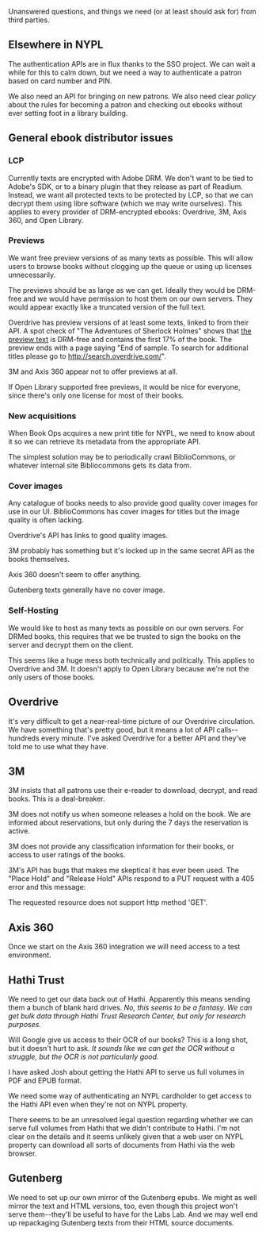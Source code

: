Unanswered questions, and things we need (or at least should ask for) from third parties.

## Elsewhere in NYPL

The authentication APIs are in flux thanks to the SSO project. We can
wait a while for this to calm down, but we need a way to authenticate
a patron based on card number and PIN.

We also need an API for bringing on new patrons. We also need clear
_policy_ about the rules for becoming a patron and checking out ebooks
without ever setting foot in a library building.

## General ebook distributor issues

### LCP

Currently texts are encrypted with Adobe DRM. We don't want to be tied
to Adobe's SDK, or to a binary plugin that they release as part of
Readium. Instead, we want all protected texts to be protected by LCP,
so that we can decrypt them using libre software (which we may write ourselves). This applies to every provider of DRM-encrypted ebooks: Overdrive,
3M, Axis 360, and Open Library.

### Previews

We want free preview versions of as many texts as possible. This will
allow users to browse books without clogging up the queue or using up
licenses unnecessarily.

The previews should be as large as we can get. Ideally they would be
DRM-free and we would have permission to host them on our own
servers. They would appear exactly like a truncated version of the
full text.

Overdrive has preview versions of at least some texts, linked to from
their API. A spot check of "The Adventures of Sherlock Holmes" shows
that [the preview
text](http://excerpts.contentreserve.com/FormatType-410/2389-1/76C/1B7/D0/AdventuresofSherlockHolmes9781620115091.epub)
is DRM-free and contains the first 17% of the book. The preview ends
with a page saying "End of sample. To search for additional titles
please go to http://search.overdrive.com/".

3M and Axis 360 appear not to offer previews at all.

If Open Library supported free previews, it would be nice for
everyone, since there's only one license for most of their books.

### New acquisitions

When Book Ops acquires a new print title for NYPL, we need to know about it so we can retrieve its metadata from the appropriate API.

The simplest solution may be to periodically crawl BiblioCommons, or whatever internal site Bibliocommons gets its data from.

### Cover images

Any catalogue of books needs to also provide good quality cover images for use in our UI. BiblioCommons has cover images for titles but the image quality is often lacking.

Overdrive's API has links to good quality images.

3M probably has something but it's locked up in the same secret API as the books themselves.

Axis 360 doesn't seem to offer anything.

Gutenberg texts generally have no cover image.

### Self-Hosting

We would like to host as many texts as possible on our own servers. For DRMed books, this requires that we be trusted to sign the books on the server and decrypt them on the client. 

This seems like a huge mess both technically and politically. This applies to Overdrive and 3M. It doesn't apply to Open Library because we're not the only users of those books.

## Overdrive

It's very difficult to get a near-real-time picture of our Overdrive circulation. We have something that's pretty good, but it means a lot of API calls--hundreds every minute. I've asked Overdrive for a better API and they've told me to use what they have.

## 3M

3M insists that all patrons use their e-reader to download, decrypt, and read books. This is a deal-breaker.

3M does not notify us when someone releases a hold on the book. We are informed about reservations, but only during the 7 days the reservation is active.

3M does not provide any classification information for their books, or access to user ratings of the books.

3M's API has bugs that makes me skeptical it has ever been used. The "Place Hold" and "Release Hold" APIs respond to a PUT request with a 405 error and this message:

<string>The requested resource does not support http method 'GET'.</string>

## Axis 360

Once we start on the Axis 360 integration we will need access to a test environment.

## Hathi Trust

We need to get our data back out of Hathi. Apparently this means
sending them a bunch of blank hard drives. _No, this seems to be a fantasy. We can get bulk data through Hathi Trust Research Center, but only for research purposes._

Will Google give us access to their OCR of our books? This is a long
shot, but it doesn't hurt to ask. _It sounds like we can get the OCR without a struggle, but the OCR is not particularly good._

I have asked Josh about getting the Hathi API to serve us full volumes in PDF and EPUB format.

We need some way of authenticating an NYPL cardholder to get access to the Hathi API even when they're not on NYPL property.

There seems to be an unresolved legal question regarding whether we can serve full volumes from Hathi that we didn't contribute to Hathi. I'm not clear on the details and it seems unlikely given that a web user on NYPL property can download all sorts of documents from Hathi via the web browser.

## Gutenberg

We need to set up our own mirror of the Gutenberg epubs. We might as
well mirror the text and HTML versions, too, even though this project
won't serve them--they'll be useful to have for the Labs Lab. And we may well end up repackaging Gutenberg texts from their HTML source documents.